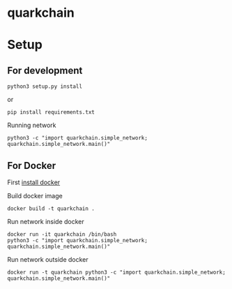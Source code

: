 # quarkchain

# Setup

## For development
```
python3 setup.py install
```
or
```
pip install requirements.txt
```

Running network
```
python3 -c "import quarkchain.simple_network; quarkchain.simple_network.main()"
```

## For Docker
First [install docker](https://docs.docker.com/install/linux/docker-ce/ubuntu/)

Build docker image
```
docker build -t quarkchain .
```

Run network inside docker
```
docker run -it quarkchain /bin/bash
python3 -c "import quarkchain.simple_network; quarkchain.simple_network.main()"
```

Run network outside docker
```
docker run -t quarkchain python3 -c "import quarkchain.simple_network; quarkchain.simple_network.main()"
```